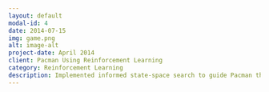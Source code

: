```yaml
---
layout: default
modal-id: 4
date: 2014-07-15
img: game.png
alt: image-alt
project-date: April 2014
client: Pacman Using Reinforcement Learning
category: Reinforcement Learning
description: Implemented informed state-space search to guide Pacman through a maze efficiently. Search algorithm includes: Breadth First Search, Depth First Search, Uniform Cost Search, and A* Search. Implemented reinforcement learning Pacman. The project was implemented using Python.
---
```

